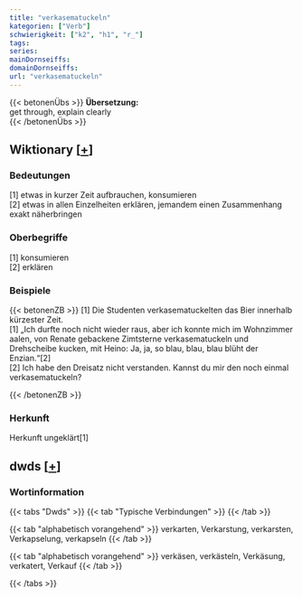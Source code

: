 ```yaml
---
title: "verkasematuckeln"
kategorien: ["Verb"]
schwierigkeit: ["k2", "h1", "r_"]
tags:
series:
mainDornseiffs:
domainDornseiffs:
url: "verkasematuckeln"
---
```


{{< betonenÜbs >}}
**Übersetzung:**  
get through, explain clearly  
{{< /betonenÜbs >}}

## Wiktionary [[+](https://de.wiktionary.org/wiki/verkasematuckeln)]

### Bedeutungen
[1] etwas in kurzer Zeit aufbrauchen, konsumieren  
[2] etwas in allen Einzelheiten erklären, jemandem einen Zusammenhang exakt näherbringen  

### Oberbegriffe
[1] konsumieren  
[2] erklären  

### Beispiele
{{< betonenZB >}}
[1] Die Studenten verkasematuckelten das Bier innerhalb kürzester Zeit.  
[1] „Ich durfte noch nicht wieder raus, aber ich konnte mich im Wohnzimmer aalen, von Renate gebackene Zimtsterne verkasematuckeln und Drehscheibe kucken, mit Heino: Ja, ja, so blau, blau, blau blüht der Enzian.“[2]  
[2] Ich habe den Dreisatz nicht verstanden. Kannst du mir den noch einmal verkasematuckeln?  

{{< /betonenZB >}}
### Herkunft
Herkunft ungeklärt[1]  



## dwds [[+](https://www.dwds.de/wb/verkasematuckeln)]

### Wortinformation
{{< tabs "Dwds" >}}
{{< tab "Typische Verbindungen" >}}
{{< /tab >}}

{{< tab "alphabetisch vorangehend" >}}
verkarten, Verkarstung, verkarsten, Verkapselung, verkapseln
{{< /tab >}}

{{< tab "alphabetisch vorangehend" >}}
verkäsen, verkästeln, Verkäsung, verkatert, Verkauf
{{< /tab >}}

{{< /tabs >}}

